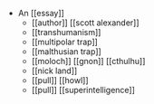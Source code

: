 - An [[essay]]
    - [[author]] [[scott alexander]]
    - [[transhumanism]]
    - [[multipolar trap]]
    - [[malthusian trap]]
    - [[moloch]] [[gnon]] [[cthulhu]]
    - [[nick land]]
    - [[pull]] [[howl]]
    - [[pull]] [[superintelligence]]